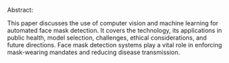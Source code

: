 Abstract:

This paper discusses the use of computer vision and machine learning for automated face mask detection. It covers the technology, its applications in public health, model selection, challenges, ethical considerations, and future directions. Face mask detection systems play a vital role in enforcing mask-wearing mandates and reducing disease transmission.
